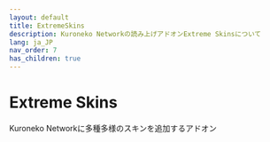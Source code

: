```yaml
---
layout: default
title: ExtremeSkins
description: Kuroneko Networkの読み上げアドオンExtreme Skinsについて
lang: ja_JP
nav_order: 7
has_children: true
---
```


# Extreme Skins

Kuroneko Networkに多種多様のスキンを追加するアドオン
